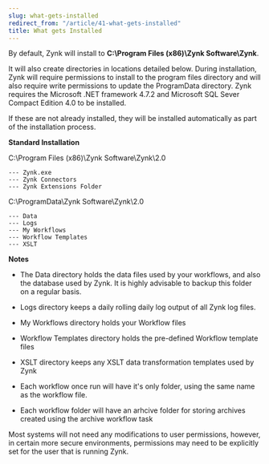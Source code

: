 ```yaml
---
slug: what-gets-installed
redirect_from: "/article/41-what-gets-installed"
title: What gets Installed
---
```

By default, Zynk will install to **C:\Program Files (x86)\Zynk Software\Zynk**. 

It will also create directories in locations detailed below. During installation, Zynk will require permissions to install to the program files directory and will also require write permissions to update the ProgramData directory. Zynk requires the Microsoft .NET framework 4.7.2 and Microsoft SQL Sever Compact Edition 4.0 to be installed. 

If these are not already installed, they will be installed automatically as part of the installation process.

**Standard Installation**

C:\Program Files (x86)\Zynk Software\Zynk\2.0 
         
    --- Zynk.exe 
    --- Zynk Connectors
    --- Zynk Extensions Folder
    
C:\ProgramData\Zynk Software\Zynk\2.0
         
    --- Data  
    --- Logs  
    --- My Workflows 
    --- Workflow Templates 
    --- XSLT
    
**Notes**

 * The Data directory holds the data files used by your workflows, and also the database used by Zynk. It is highly advisable to backup this folder on a regular basis.
 * Logs directory keeps a daily rolling daily log output of all Zynk log files.
 * My Workflows directory holds your Workflow files
 * Workflow Templates directory holds the pre-defined Workflow template files
 * XSLT directory keeps any XSLT data transformation templates used by Zynk
 
 * Each workflow once run will have it's only folder, using the same name as the workflow file.
 * Each workflow folder will have an arhcive folder for storing archives created using the archive workflow task

Most systems will not need any modifications to user permissions, however, in certain more secure environments, permissions may need to be explicitly set for the user that is running Zynk.
